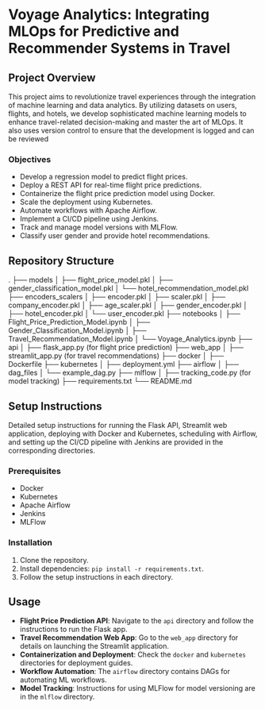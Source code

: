# Voyage Analytics: Integrating MLOps for Predictive and Recommender Systems in Travel

## Project Overview

This project aims to revolutionize travel experiences through the integration of machine learning and data analytics. By utilizing datasets on users, flights, and hotels, we develop sophisticated machine learning models to enhance travel-related decision-making and master the art of MLOps. It also uses version control to ensure that the development is logged and can be reviewed

### Objectives

- Develop a regression model to predict flight prices.
- Deploy a REST API for real-time flight price predictions.
- Containerize the flight price prediction model using Docker.
- Scale the deployment using Kubernetes.
- Automate workflows with Apache Airflow.
- Implement a CI/CD pipeline using Jenkins.
- Track and manage model versions with MLFlow.
- Classify user gender and provide hotel recommendations.

## Repository Structure

.
├── models
│   ├── flight_price_model.pkl
│   ├── gender_classification_model.pkl
│   └── hotel_recommendation_model.pkl
├── encoders_scalers
│   ├── encoder.pkl
│   ├── scaler.pkl
│   ├── company_encoder.pkl
│   ├── age_scaler.pkl
│   ├── gender_encoder.pkl
│   ├── hotel_encoder.pkl
│   └── user_encoder.pkl
├── notebooks
│   ├── Flight_Price_Prediction_Model.ipynb
│   ├── Gender_Classification_Model.ipynb
│   ├── Travel_Recommendation_Model.ipynb
│   └── Voyage_Analytics.ipynb
├── api
│   ├── flask_app.py (for flight price prediction)
├── web_app
│   ├── streamlit_app.py (for travel recommendations)
├── docker
│   ├── Dockerfile
├── kubernetes
│   ├── deployment.yml
├── airflow
│   ├── dag_files
│       └── example_dag.py
├── mlflow
│   ├── tracking_code.py (for model tracking)
├── requirements.txt
└── README.md

## Setup Instructions

Detailed setup instructions for running the Flask API, Streamlit web application, deploying with Docker and Kubernetes, scheduling with Airflow, and setting up the CI/CD pipeline with Jenkins are provided in the corresponding directories. 

### Prerequisites

- Docker
- Kubernetes
- Apache Airflow
- Jenkins
- MLFlow

### Installation

1. Clone the repository.
2. Install dependencies: `pip install -r requirements.txt`.
3. Follow the setup instructions in each directory.

## Usage

- **Flight Price Prediction API**: Navigate to the `api` directory and follow the instructions to run the Flask app.
- **Travel Recommendation Web App**: Go to the `web_app` directory for details on launching the Streamlit application.
- **Containerization and Deployment**: Check the `docker` and `kubernetes` directories for deployment guides.
- **Workflow Automation**: The `airflow` directory contains DAGs for automating ML workflows.
- **Model Tracking**: Instructions for using MLFlow for model versioning are in the `mlflow` directory.
